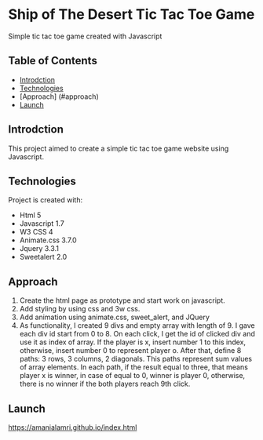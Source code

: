 # Ship of The Desert Tic Tac Toe Game
Simple tic tac toe game created with Javascript

## Table of Contents 
* [Introdction](#Introdction)
* [Technologies](#technologies)
* [Approach] (#approach)
* [Launch](#launch)



## Introdction 
This project aimed to create a simple tic tac toe game website using Javascript.

## Technologies
Project is created with:
* Html 5
* Javascript 1.7
* W3 CSS 4
* Animate.css 3.7.0
* Jquery 3.3.1
* Sweetalert 2.0


## Approach
1. Create the html page as prototype and start work on javascript.
2. Add styling by using css and 3w css. 
3. Add animation using animate.css, sweet_alert, and JQuery
4. As functionality, I created 9 divs and empty array with length of 9. I gave each div id start from 0 to 8. On each click, I get the id of clicked div and use it as index of array. If the player is x, insert number 1 to this index, otherwise, insert number 0 to represent player o. After that, define 8 paths: 3 rows, 3 columns, 2 diagonals. This paths represent sum values of array elements. In each path, if the result equal to three, that means player x is winner, in case of equal to 0, winner is player 0, otherwise, there is no winner if the both players reach 9th click. 

## Launch
https://amanialamri.github.io/index.html

